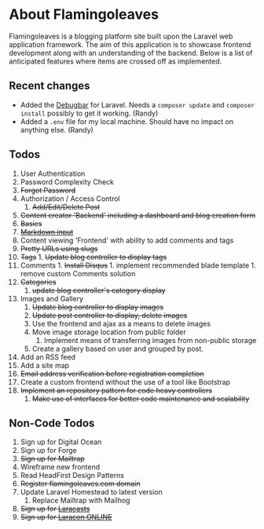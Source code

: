 # About Flamingoleaves

Flamingoleaves is a blogging platform site built upon the Laravel web application framework. The aim
of this application is to showcase frontend development along with an understanding of the backend.
Below is a list of anticipated features where items are crossed off as implemented.


## Recent changes

- Added the [Debugbar](https://github.com/barryvdh/laravel-debugbar) for Laravel. Needs a `composer update` and `composer install` possibly to get it working. (Randy)
- Added a `.env` file for my local machine. Should have no impact on anything else. (Randy)


## Todos

1. User Authentication
  1. Password Complexity Check
  1. ~~Forgot Password~~
1. Authorization / Access Control
    1. ~~Add/Edit/Delete Post~~
1. ~~Content creator 'Backend' including a dashboard and blog creation form~~
  1. ~~Basics~~
  1. ~~[Markdown input](https://github.com/erusev/parsedown)~~
1. Content viewing 'Frontend' with ability to add comments and tags
  1. ~~Pretty URLs using slugs~~
  1. ~~Tags~~
    1. ~~Update blog controller to display tags~~
  1. Comments
    1. ~~Install Disqus~~
    1. implement recommended blade template
    1. remove custom Comments solution
1. ~~Categories~~
    1. ~~update blog controller's category display~~
1. Images and Gallery
    1. ~~Update blog controller to display images~~
    1. ~~Update post controller to display, delete images~~
    1. Use the frontend and ajax as a means to delete images
    1. Move image storage location from public folder
        1. Implement means of transferring images from non-public storage
    1. Create a gallery based on user and grouped by post.
1. Add an RSS feed
1. Add a site map
1. ~~Email address verification before registration completion~~
1. Create a custom frontend without the use of a tool like Bootstrap
1. ~~Implement an repository pattern for code heavy controllers~~
    1. ~~Make use of interfaces for better code maintenance and scalability~~

## Non-Code Todos

1. Sign up for Digital Ocean
1. Sign up for Forge
1. ~~Sign up for Mailtrap~~
1. Wireframe new frontend
1. Read HeadFirst Design Patterns
1. ~~Register flamingoleaves.com domain~~
1. Update Laravel Homestead to latest version
    1. Replace Mailtrap with Mailhog
1. ~~Sign up for [Laracasts](https://laracasts.com/)~~
1. ~~Sign up for [Laracon ONLINE](https://laracon.net/)~~
